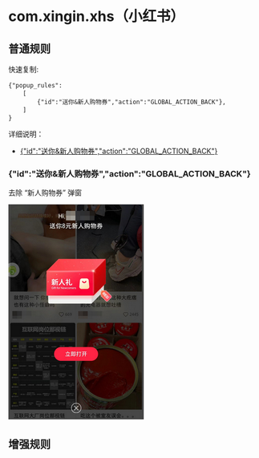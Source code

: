 # com.xingin.xhs（小红书）

## 普通规则

快速复制:
```
{"popup_rules":
    [
        {"id":"送你&新人购物券","action":"GLOBAL_ACTION_BACK"},
    ]
}
```
详细说明：
- [{"id":"送你&新人购物券","action":"GLOBAL_ACTION_BACK"}](#id送你新人购物券actionglobal_action_back)

### {"id":"送你&新人购物券","action":"GLOBAL_ACTION_BACK"}
去除 “新人购物券” 弹窗

![](./assets/新人购物券.jpg)

## 增强规则
